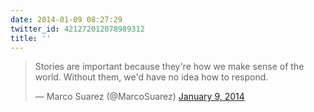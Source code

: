 ```yaml
---
date: 2014-01-09 08:27:29
twitter_id: 421272012078989312
title: ''
---
```


<blockquote class="twitter-tweet"><p lang="en" dir="ltr">Stories are important because they&#39;re how we make sense of the world. Without them, we&#39;d have no idea how to respond.</p>&mdash; Marco Suarez (@MarcoSuarez) <a href="https://twitter.com/MarcoSuarez/status/421117444460404736?ref_src=twsrc%5Etfw">January 9, 2014</a></blockquote>
<script async src="https://platform.twitter.com/widgets.js" charset="utf-8"></script>

